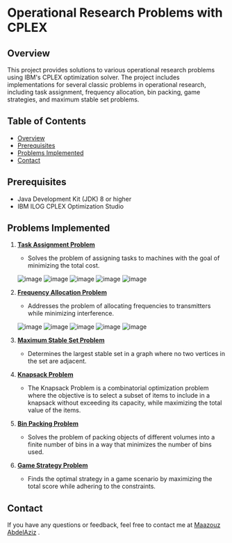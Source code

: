 # Operational Research Problems with CPLEX

## Overview

This project provides solutions to various operational research problems using IBM's CPLEX optimization solver. The project includes implementations for several classic problems in operational research, including task assignment, frequency allocation, bin packing, game strategies, and maximum stable set problems.

## Table of Contents

- [Overview](#overview)
- [Prerequisites](#prerequisites)
- [Problems Implemented](#problems-implemented)
- [Contact](#contact)

## Prerequisites

- Java Development Kit (JDK) 8 or higher
- IBM ILOG CPLEX Optimization Studio


## Problems Implemented

1. [**Task Assignment Problem**](Affectation.java)
    - Solves the problem of assigning tasks to machines with the goal of minimizing the total cost.
      
    ![image](https://github.com/user-attachments/assets/71ef66d5-a296-4f9e-988a-b34008f6bcee)
    ![image](https://github.com/user-attachments/assets/b4ee506b-794c-491d-a02e-42ba46d06a1f)
    ![image](https://github.com/user-attachments/assets/8cc83587-9fcb-4753-a368-9064abd83b10)
    ![image](https://github.com/user-attachments/assets/a9adcaf8-d3bb-4dac-ad02-f1c14d02f28b)
    ![image](https://github.com/user-attachments/assets/589eba26-67fd-45cc-8d5a-501295fdcfcb)


3. [**Frequency Allocation Problem**](AffectationFrequence.java)
    - Addresses the problem of allocating frequencies to transmitters while minimizing interference.

    ![image](https://github.com/user-attachments/assets/c90ea294-a34b-4cfc-940b-e4fee10ea3f1)
    ![image](https://github.com/user-attachments/assets/7e780a74-c336-4cb2-b0ac-56f5f8a43f8a)
    ![image](https://github.com/user-attachments/assets/2ddece5a-41d2-4df3-92fa-4d9405ab1e6a)
    ![image](https://github.com/user-attachments/assets/9755907b-d71f-4a4a-80df-12119a521e4c)
    ![image](https://github.com/user-attachments/assets/67e8cb1c-c87f-4739-95ee-fcc7c7636bc5)

5. [**Maximum Stable Set Problem**](ProblemMaxStable.java)
    - Determines the largest stable set in a graph where no two vertices in the set are adjacent.
  
6. [**Knapsack Problem**](SacDos.java)
    - The Knapsack Problem is a combinatorial optimization problem where the objective is to select a subset of items to include in a knapsack without exceeding its capacity,        while maximizing the total value of the items.
      
7. [**Bin Packing Problem**](BinPacking.java)
    - Solves the problem of packing objects of different volumes into a finite number of bins in a way that minimizes the number of bins used.
      
8. [**Game Strategy Problem**](Jeux.java)
    - Finds the optimal strategy in a game scenario by maximizing the total score while adhering to the constraints.

## Contact
If you have any questions or feedback, feel free to contact me at [Maazouz AbdelAziz](https://www.linkedin.com/in/abdelaziz-maazouz/) .
